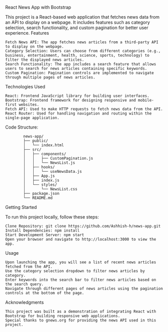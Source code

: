 React News App with Bootstrap

This project is a React-based web application that fetches news data from an API to display on a webpage. It includes features such as category selection, search functionality, and custom pagination for better user experience.
Features

    Fetch News API: The app fetches news articles from a third-party API to display on the webpage.
    Category Selection: Users can choose from different categories (e.g., business, entertainment, health, science, sports, technology) to filter the displayed news articles.
    Search Functionality: The app includes a search feature that allows users to search for news articles containing specific keywords.
    Custom Pagination: Pagination controls are implemented to navigate through multiple pages of news articles.

Technologies Used

    React: Frontend JavaScript library for building user interfaces.
    Bootstrap: Frontend framework for designing responsive and mobile-first websites.
    Fetch API: Used to make HTTP requests to fetch news data from the API.
    React Router: Used for handling navigation and routing within the single-page application.

Code Structure:

            news-app/
            ├── public/
            │   └── index.html
            ├── src/
            │   ├── components/
            │   │   ├── CustomPagination.js
            │   │   └── NewsList.js
            │   ├── hooks/
            │   │   └── useNewsData.js
            │   ├── App.js
            │   ├── index.js
            │   └── styles/
            │       └── NewsList.css
            ├── package.json
            └── README.md


Getting Started

To run this project locally, follow these steps:

    Clone Repository: git clone https://github.com/Ashhish-h/news-app.git
    Install Dependencies: npm install
    Start Development Server: npm start
    Open your browser and navigate to http://localhost:3000 to view the app.

Usage

    Upon launching the app, you will see a list of recent news articles fetched from the API.
    Use the category selection dropdown to filter news articles by category.
    Enter keywords into the search bar to filter news articles based on the search query.
    Navigate through different pages of news articles using the pagination controls at the bottom of the page.

Acknowledgments

    This project was built as a demonstration of integrating React with Bootstrap for building responsive web applications.
    Special thanks to gnews.org for providing the news API used in this project.